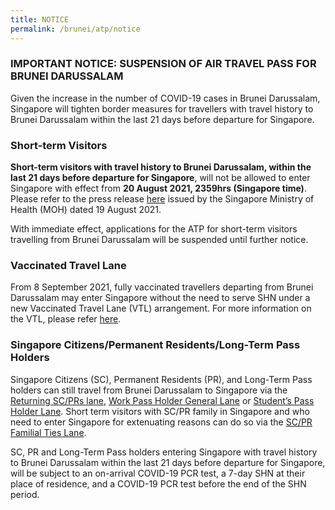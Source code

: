 ```yaml
---
title: NOTICE
permalink: /brunei/atp/notice
---
```

### IMPORTANT NOTICE: SUSPENSION OF AIR TRAVEL PASS FOR BRUNEI DARUSSALAM

Given the increase in the number of COVID-19 cases in Brunei Darussalam, Singapore will tighten border measures for travellers with travel history to Brunei Darussalam within the last 21 days before departure for Singapore.

### Short-term Visitors

**Short-term visitors with travel history to Brunei Darussalam, within the last 21 days before departure for Singapore**, will not be allowed to enter Singapore with effect from **20 August 2021, 2359hrs (Singapore time)**. Please refer to the press release <a href="https://www.moh.gov.sg/news-highlights/details/next-steps-in-our-transition-towards-covid-resilience">here</a> issued by the Singapore Ministry of Health (MOH) dated 19 August 2021.
	
With immediate effect, applications for the ATP for short-term visitors travelling from Brunei Darussalam will be suspended until further notice.

### Vaccinated Travel Lane

From 8 September 2021, fully vaccinated travellers departing from Brunei Darussalam may enter Singapore without the need to serve SHN under a new Vaccinated Travel Lane (VTL) arrangement. For more information on the VTL, please refer <a href="">here</a>.

### Singapore Citizens/Permanent Residents/Long-Term Pass Holders
	
Singapore Citizens (SC), Permanent Residents (PR), and Long-Term Pass holders can still travel from Brunei Darussalam to Singapore via the [Returning SC/PRs lane](/sc-pr/overview), [Work Pass Holder General Lane](/wphl/overview) or [Student’s Pass Holder Lane](/stpl/requirements-and-process). Short term visitors with SC/PR family in Singapore and who need to enter Singapore for extenuating reasons can do so via the [SC/PR Familial Ties Lane](/scpr-familial-ties-lane/requirements-and-process). 

SC, PR and Long-Term Pass holders entering Singapore with travel history to Brunei Darussalam within the last 21 days before departure for Singapore, will be subject to an on-arrival COVID-19 PCR test, a 7-day SHN at their place of residence, and a COVID-19 PCR test before the end of the SHN period.